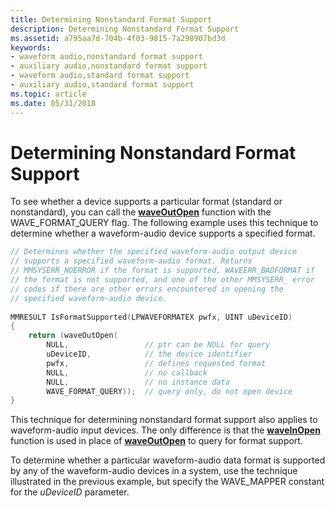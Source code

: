 ```yaml
---
title: Determining Nonstandard Format Support
description: Determining Nonstandard Format Support
ms.assetid: a795aa7d-704b-4f03-9815-7a298907bd3d
keywords:
- waveform audio,nonstandard format support
- auxiliary audio,nonstandard format support
- waveform audio,standard format support
- auxiliary audio,standard format support
ms.topic: article
ms.date: 05/31/2018
---
```


# Determining Nonstandard Format Support

To see whether a device supports a particular format (standard or nonstandard), you can call the [**waveOutOpen**](/windows/win32/api/mmeapi/nf-mmeapi-waveoutopen) function with the WAVE\_FORMAT\_QUERY flag. The following example uses this technique to determine whether a waveform-audio device supports a specified format.


```C++
// Determines whether the specified waveform-audio output device 
// supports a specified waveform-audio format. Returns 
// MMSYSERR_NOERROR if the format is supported, WAVEERR_BADFORMAT if 
// the format is not supported, and one of the other MMSYSERR_ error 
// codes if there are other errors encountered in opening the 
// specified waveform-audio device. 
 
MMRESULT IsFormatSupported(LPWAVEFORMATEX pwfx, UINT uDeviceID) 
{ 
    return (waveOutOpen( 
        NULL,                 // ptr can be NULL for query 
        uDeviceID,            // the device identifier 
        pwfx,                 // defines requested format 
        NULL,                 // no callback 
        NULL,                 // no instance data 
        WAVE_FORMAT_QUERY));  // query only, do not open device 
} 
```



This technique for determining nonstandard format support also applies to waveform-audio input devices. The only difference is that the [**waveInOpen**](/windows/win32/api/mmeapi/nf-mmeapi-waveinopen) function is used in place of [**waveOutOpen**](/windows/win32/api/mmeapi/nf-mmeapi-waveoutopen) to query for format support.

To determine whether a particular waveform-audio data format is supported by any of the waveform-audio devices in a system, use the technique illustrated in the previous example, but specify the WAVE\_MAPPER constant for the *uDeviceID* parameter.

 

 